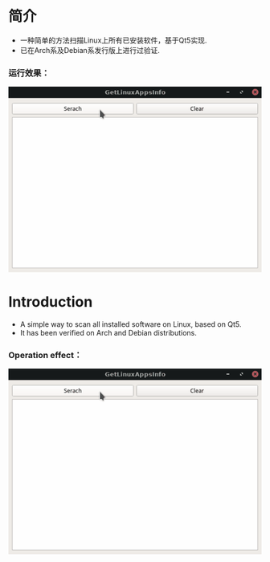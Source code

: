 # 简介
* 一种简单的方法扫描Linux上所有已安装软件，基于Qt5实现.
* 已在Arch系及Debian系发行版上进行过验证.
### 运行效果：

![image](https://github.com/SantaJiang/GetLinuxAppsInfo/blob/main/images/getlinuxappsinfo.gif)

# Introduction
* A simple way to scan all installed software on Linux, based on Qt5.
* It has been verified on Arch and Debian distributions.
### Operation effect：

![image](https://github.com/SantaJiang/GetLinuxAppsInfo/blob/main/images/getlinuxappsinfo.gif)
